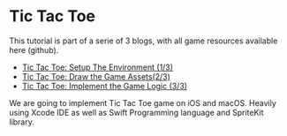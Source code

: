 # Tic Tac Toe

This tutorial is part of a serie of 3 blogs, with all game resources available here (github).   

 * [Tic Tac Toe: Setup The Environment (1/3)](https://heibalvin.infinityfreeapp.com/tic-tac-toe-setup-the-environment-13.html)
 * [Tic Tac Toe: Draw the Game Assets(2/3)](https://heibalvin.infinityfreeapp.com/tic-tac-toe-draw-the-game-assets-23.html)
 * [Tic Tac Toe: Implement the Game Logic (3/3)](https://heibalvin.infinityfreeapp.com/tic-tac-toe-implement-the-game-logic-33.html)

We are going to implement Tic Tac Toe game on iOS and macOS. Heavily using Xcode IDE as well as Swift Programming language and SpriteKit library.
